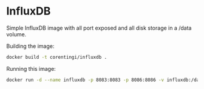 # InfluxDB

Simple InfluxDB image with all port exposed and all disk storage in a /data volume.

Building the image:
```bash
docker build -t corentingi/influxdb .
```

Running this image:
```bash
docker run -d --name influxdb -p 8083:8083 -p 8086:8086 -v influxdb:/data corentingi/influxdb
```
